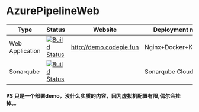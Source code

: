 # AzurePipelineWeb
Type | Status | Website | Deployment method
-|-|-|-
Web Application | [![Build Status](https://dev.azure.com/Zhiwen-Lin/AzurePipelineWeb/_apis/build/status/AzurePipelineWeb?branchName=master)](https://dev.azure.com/Zhiwen-Lin/AzurePipelineWeb/_build/latest?definitionId=3&branchName=master) | http://demo.codepie.fun | Nginx+Docker+Kubernetes
Sonarqube | [![Build Status](https://dev.azure.com/Zhiwen-Lin/Codepie/_apis/build/status/Sonarqube-AzurePipelineDemo?branchName=master)](https://dev.azure.com/Zhiwen-Lin/Codepie/_build/latest?definitionId=14&branchName=master) |  | Sonarqube Cloud


#### PS 只是一个部署demo，没什么实质的内容，因为虚拟机配置有限,偶尔会挂掉。。
